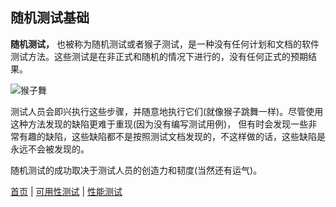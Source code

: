 ## 随机测试基础

**随机测试，** 也被称为随机测试或者猴子测试，是一种没有任何计划和文档的软件测试方法。这些测试是在非正式和随机的情况下进行的，没有任何正式的预期结果。

![猴子舞](http://softwaretestingfundamentals.com/wp-content/uploads/2013/07/ad_hoc_testing.jpg)

测试人员会即兴执行这些步骤，并随意地执行它们(就像猴子跳舞一样)。尽管使用这种方法发现的缺陷更难于重现(因为没有编写测试用例)，
但有时会发现一些非常有趣的缺陷，这些缺陷都不是按照测试文档发现的，不这样做的话，这些缺陷是永远不会被发现的。

随机测试的成功取决于测试人员的创造力和韧度(当然还有运气)。

[首页](index.md)  |  [可用性测试]()  |  [性能测试]()
